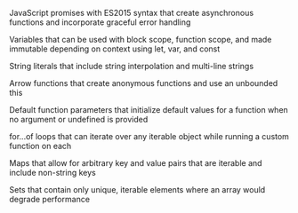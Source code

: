 JavaScript promises with ES2015 syntax that create asynchronous functions and incorporate graceful error handling

Variables that can be used with block scope, function scope, and made immutable depending on context using let, var, and const

String literals that include string interpolation and multi-line strings

Arrow functions that create anonymous functions and use an unbounded this

Default function parameters that initialize default values for a function when no argument or undefined is provided

for...of loops that can iterate over any iterable object while running a custom function on each

Maps that allow for arbitrary key and value pairs that are iterable and include non-string keys

Sets that contain only unique, iterable elements where an array would degrade performance